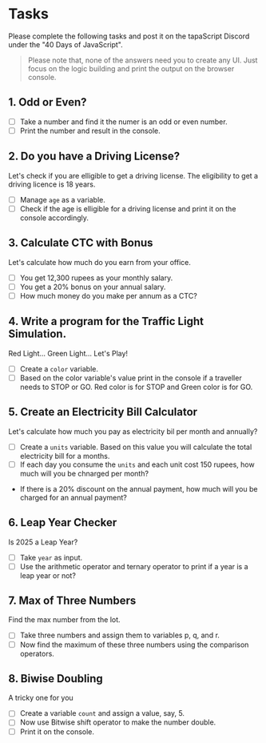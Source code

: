 # Tasks
Please complete the following tasks and post it on the tapaScript Discord under the "40 Days of JavaScript".

> Please note that, none of the answers need you to create any UI. Just focus on the logic building and print the output on the browser console.

## 1. Odd or Even?
 - [ ] Take a number and find it the numer is an odd or even number.
 - [ ] Print the number and result in the console.

## 2. Do you have a Driving License?
Let's check if you are elligible to get a driving license. The eligibility to get a driving licence is 18 years.

- [ ] Manage `age` as a variable.
- [ ] Check if the age is elligible for a driving license and print it on the console accordingly.

## 3. Calculate CTC with Bonus
Let's calculate how much do you earn from your office.

- [ ] You get 12,300 rupees as your monthly salary.
- [ ] You get a 20% bonus on your annual salary.
- [ ] How much money do you make per annum as a CTC?

## 4. Write a program for the Traffic Light Simulation.
Red Light... Green Light... Let's Play!

- [ ] Create a `color` variable.
- [ ] Based on the color variable's value print in the console if a traveller needs to STOP or GO. Red color is for STOP and Green color is for GO.

## 5. Create an Electricity Bill Calculator
Let's calculate how much you pay as electricity bil per month and annually?

- [ ] Create a `units` variable. Based on this value you will calculate the total electricity bill for a months.
- [ ] If each day you consume the `units` and each unit cost 150 rupees, how much will you be chnarged per month?
- If there is a 20% discount on the annual payment, how much will you be charged for an annual payment?

## 6. Leap Year Checker
Is 2025 a Leap Year?

- [ ] Take `year` as input.
- [ ] Use the arithmetic operator and ternary operator to print if a year is a leap year or not?

## 7. Max of Three Numbers
Find the max number from the lot.

- [ ] Take three numbers and assign them to variables p, q, and r.
- [ ] Now find the maximum of these three numbers using the comparison operators.

## 8. Biwise Doubling
A tricky one for you

- [ ] Create a variable `count` and assign  a value, say, 5.
- [ ] Now use Bitwise shift operator to make the number double.
- [ ] Print it on the console.